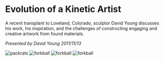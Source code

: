 # Evolution of a Kinetic Artist

A recent transplant to Loveland, Colorado, sculptor David Young discusses his work, his inspiration, and the challenges of constructing engaging and creative artwork from found materials. 

*Presented by David Young 2011/11/13*

![packrats](http://davidyoungartist.files.wordpress.com/2013/10/6_david_young.jpg?w=&h=200&crop=1) 
![forkball](http://davidyoungartist.files.wordpress.com/2013/10/001_david_young.jpg?w=&h=200&crop=1)
![forkball](http://davidyoungartist.files.wordpress.com/2013/10/12_david_young.jpg?w=&h=200&crop=1)
![forkball](http://davidyoungartist.files.wordpress.com/2013/10/008-self-portrait2.jpg?w=&h=200&crop=1)
